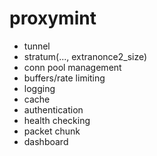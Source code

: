 # proxymint
- tunnel
- stratum(..., extranonce2_size)
- conn pool management
- buffers/rate limiting
- logging
- cache
- authentication
- health checking
- packet chunk
- dashboard
